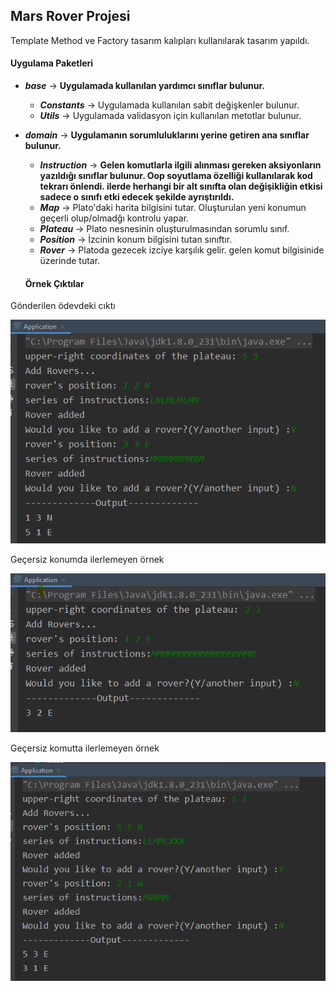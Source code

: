 ## Mars Rover Projesi
Template Method ve Factory tasarım kalıpları kullanılarak tasarım yapıldı.

#### Uygulama Paketleri
* ***base***    →  __Uygulamada kullanılan yardımcı sınıflar bulunur.__
    * ***Constants*** → Uygulamada  kullanılan sabit değişkenler bulunur.
    * ***Utils***     → Uygulamada validasyon için kullanılan metotlar bulunur.
* ***domain***    →  __Uygulamanın sorumluluklarını yerine getiren ana sınıflar bulunur.__
  * ***Instruction*** →  __Gelen komutlarla ilgili alınması gereken aksiyonların yazıldığı sınıflar bulunur. Oop soyutlama özelliği kullanılarak kod tekrarı önlendi. ilerde herhangi bir alt sınıfta olan değişikliğin etkisi sadece o sınıfı etki edecek şekilde ayrıştırıldı.__
  * ***Map***  → Plato'daki harita bilgisini tutar. Oluşturulan yeni konumun  geçerli olup/olmadğı kontrolu yapar.
  * ***Plateau*** →  Plato nesnesinin oluşturulmasından sorumlu sınıf.
  * ***Position*** →  İzcinin konum bilgisini tutan sınıftır.
  * ***Rover*** → Platoda gezecek izciye karşılık gelir. gelen komut bilgisinide üzerinde tutar. 
  
  
  #### Örnek Çıktılar
  
Gönderilen ödevdeki cıktı

![alt text](case1.PNG)
 
 
Geçersiz konumda ilerlemeyen örnek

 ![alt text](case2.PNG)
  
Geçersiz komutta ilerlemeyen örnek
  
   ![alt text](case3.PNG)
